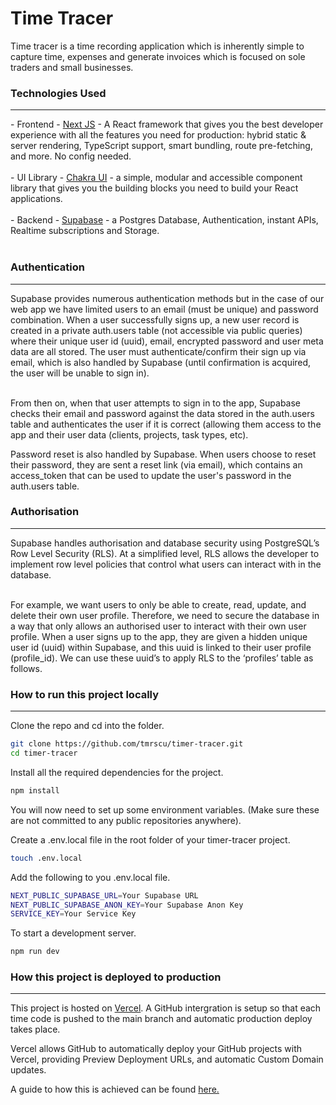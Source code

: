 # Time Tracer

Time tracer is a time recording application which is inherently simple to capture time, expenses and generate invoices which is focused on sole traders and small businesses.

### Technologies Used

<hr>
 - Frontend - <a href='https://nextjs.org/'>Next JS</a> - A React framework that gives you the best developer experience with all the features you need for production: hybrid static & server rendering, TypeScript support, smart bundling, route pre-fetching, and more. No config needed.<br><br>
- UI Library - <a href='https://chakra-ui.com/'>Chakra UI</a> - a simple, modular and accessible component library that gives you the building blocks you need to build your React applications.<br><br>
- Backend - <a href='https://supabase.com/'>Supabase</a> - a Postgres Database, Authentication, instant APIs, Realtime subscriptions and Storage.
<br>
<br>

### Authentication

<hr>
Supabase provides numerous authentication methods but in the case of our web app we have limited users to an email (must be unique) and password combination. When a user successfully signs up, a new user record is created in a private auth.users table (not accessible via public queries) where their unique user id (uuid), email, encrypted password and user meta data are all stored. The user must authenticate/confirm their sign up via email, which is also handled by Supabase (until confirmation is acquired, the user will be unable to sign in).<br><br>

From then on, when that user attempts to sign in to the app, Supabase checks their email and password against the data stored in the auth.users table and authenticates the user if it is correct (allowing them access to the app and their user data (clients, projects, task types, etc).

Password reset is also handled by Supabase. When users choose to reset their password, they are sent a reset link (via email), which contains an access_token that can be used to update the user's password in the auth.users table.

### Authorisation

<hr>
Supabase handles authorisation and database security using PostgreSQL’s Row Level Security (RLS). At a simplified level, RLS allows the developer to implement row level policies that control what users can interact with in the database.<br><br>

For example, we want users to only be able to create, read, update, and delete their own user profile. Therefore, we need to secure the database in a way that only allows an authorised user to interact with their own user profile. When a user signs up to the app, they are given a hidden unique user id (uuid) within Supabase, and this uuid is linked to their user profile (profile_id). We can use these uuid’s to apply RLS to the ‘profiles’ table as follows.

### How to run this project locally

<hr>

Clone the repo and cd into the folder.

```sh
git clone https://github.com/tmrscu/timer-tracer.git
cd timer-tracer
```

Install all the required dependencies for the project.

```sh
npm install
```

You will now need to set up some environment variables. (Make sure these are not committed to any public repositories anywhere).

Create a .env.local file in the root folder of your timer-tracer project.

```sh
touch .env.local
```

Add the following to you .env.local file.

```sh
NEXT_PUBLIC_SUPABASE_URL=Your Supabase URL
NEXT_PUBLIC_SUPABASE_ANON_KEY=Your Supabase Anon Key
SERVICE_KEY=Your Service Key
```

To start a development server.

```sh
npm run dev
```

### How this project is deployed to production

<hr>

This project is hosted on <a href='https://vercel.com/'>Vercel</a>. A GitHub intergration is setup so that each time code is pushed to the main branch and automatic production deploy takes place. 

Vercel allows GitHub to automatically deploy your GitHub projects with Vercel, providing Preview Deployment URLs, and automatic Custom Domain updates.

A guide to how this is achieved can be found <a href="https://vercel.com/docs/concepts/git#deploying-a-git-repository">here.</a>